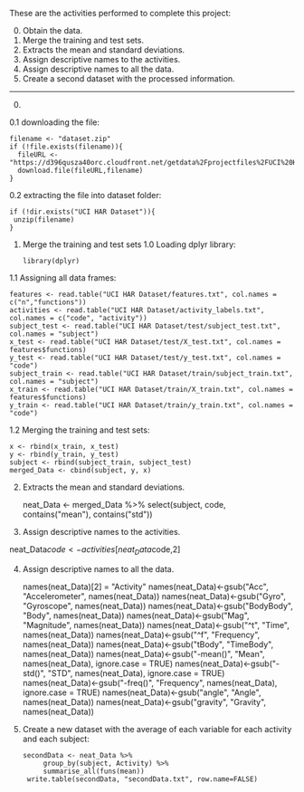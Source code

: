 These are the activities performed to complete this project:

0. Obtain the data.
1. Merge the training and test sets.
2. Extracts the mean and standard deviations.
3. Assign descriptive names to the activities.
4. Assign descriptive names to all the data.
5. Create a second dataset with the processed information.

------------------------

0. 
0.1 downloading the file:

    filename <- "dataset.zip"
    if (!file.exists(filename)){
      fileURL <- "https://d396qusza40orc.cloudfront.net/getdata%2Fprojectfiles%2FUCI%20HAR%20Dataset.zip"
      download.file(fileURL,filename)
    }

0.2 extracting the file into dataset folder:

    if (!dir.exists("UCI HAR Dataset")){
     unzip(filename)
    }

1. Merge the training and test sets
1.0 Loading dplyr library:

       library(dplyr)

1.1 Assigning all data frames:

    features <- read.table("UCI HAR Dataset/features.txt", col.names = c("n","functions"))
    activities <- read.table("UCI HAR Dataset/activity_labels.txt", col.names = c("code", "activity"))
    subject_test <- read.table("UCI HAR Dataset/test/subject_test.txt", col.names = "subject")
    x_test <- read.table("UCI HAR Dataset/test/X_test.txt", col.names = features$functions)
    y_test <- read.table("UCI HAR Dataset/test/y_test.txt", col.names = "code")
    subject_train <- read.table("UCI HAR Dataset/train/subject_train.txt", col.names = "subject")
    x_train <- read.table("UCI HAR Dataset/train/X_train.txt", col.names = features$functions)
    y_train <- read.table("UCI HAR Dataset/train/y_train.txt", col.names = "code")

1.2 Merging the training and test sets:

    x <- rbind(x_train, x_test)
    y <- rbind(y_train, y_test)
    subject <- rbind(subject_train, subject_test)
    merged_Data <- cbind(subject, y, x)

2. Extracts the mean and standard deviations.

    neat_Data <- merged_Data %>% select(subject, code, contains("mean"), contains("std"))

3. Assign descriptive names to the activities.
 

neat_Data$code <- activities[neat_Data$code,2]

4. Assign descriptive names to all the data.

    names(neat_Data)[2] = "Activity"
    names(neat_Data)<-gsub("Acc", "Accelerometer", names(neat_Data))
    names(neat_Data)<-gsub("Gyro", "Gyroscope", names(neat_Data))
    names(neat_Data)<-gsub("BodyBody", "Body", names(neat_Data))
    names(neat_Data)<-gsub("Mag", "Magnitude", names(neat_Data))
    names(neat_Data)<-gsub("^t", "Time", names(neat_Data))
    names(neat_Data)<-gsub("^f", "Frequency", names(neat_Data))
    names(neat_Data)<-gsub("tBody", "TimeBody", names(neat_Data))
    names(neat_Data)<-gsub("-mean()", "Mean", names(neat_Data), ignore.case = TRUE)
    names(neat_Data)<-gsub("-std()", "STD", names(neat_Data), ignore.case = TRUE)
    names(neat_Data)<-gsub("-freq()", "Frequency", names(neat_Data), ignore.case = TRUE)
    names(neat_Data)<-gsub("angle", "Angle", names(neat_Data))
    names(neat_Data)<-gsub("gravity", "Gravity", names(neat_Data))

5. Create a new dataset with the average of each variable for each activity and each subject:

       secondData <- neat_Data %>%
            group_by(subject, Activity) %>%
            summarise_all(funs(mean))
        write.table(secondData, "secondData.txt", row.name=FALSE)


